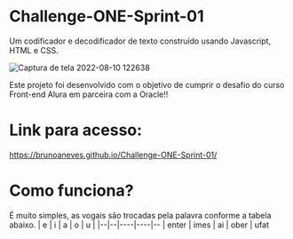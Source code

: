 # Challenge-ONE-Sprint-01

Um codificador e decodificador de texto construído usando Javascript, HTML e CSS. 

![Captura de tela 2022-08-10 122638](https://user-images.githubusercontent.com/101733555/183946771-d9ace8eb-81ac-48c7-a366-98593a185802.png)

Este projeto foi desenvolvido com o objetivo de cumprir o desafio do curso Front-end Alura em parceira com a Oracle!!

# Link para acesso:
https://brunoaneves.github.io/Challenge-ONE-Sprint-01/


# Como funciona?
É muito simples, as vogais são trocadas pela palavra conforme a tabela abaixo.
| e | i | a | o | u |
|--|--|----|----|--
| enter | imes | ai | ober | ufat
